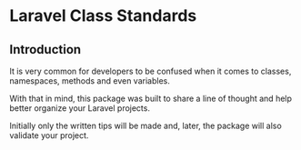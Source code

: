 # Laravel Class Standards

## Introduction

It is very common for developers to be confused when it comes to classes, namespaces, methods and even variables.

With that in mind, this package was built to share a line of thought and help better organize your Laravel projects.

Initially only the written tips will be made and, later, the package will also validate your project.